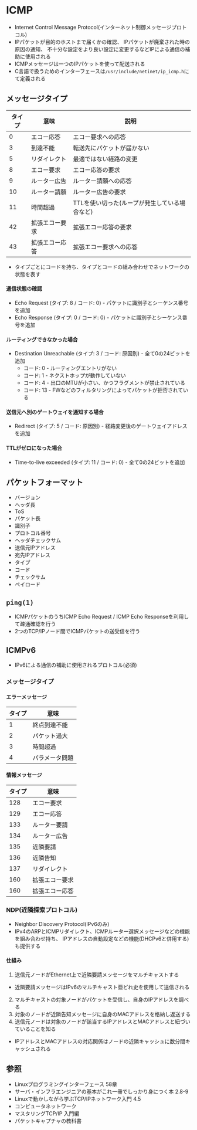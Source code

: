 # ICMP
- Internet Control Message Protocol(インターネット制御メッセージプロトコル)
- IPパケットが目的のホストまで届くかの確認、
  IPパケットが廃棄された時の原因の通知、
  不十分な設定をより良い設定に変更するなどIPによる通信の補助に使用される
- ICMPメッセージは一つのIPパケットを使って配送される
- C言語で扱うためのインターフェースは`/usr/include/netinet/ip_icmp.h`にて定義される

## メッセージタイプ

| タイプ | 意味           | 説明                                          |
| -      | -              | -                                             |
| 0      | エコー応答     | エコー要求への応答                            |
| 3      | 到達不能       | 転送先にパケットが届かない                    |
| 5      | リダイレクト   | 最適ではない経路の変更                        |
| 8      | エコー要求     | エコー応答の要求                              |
| 9      | ルーター広告   | ルーター請願への応答                          |
| 10     | ルーター請願   | ルーター広告の要求                            |
| 11     | 時間超過       | TTLを使い切った(ループが発生している場合など) |
| 42     | 拡張エコー要求 | 拡張エコー応答の要求                          |
| 43     | 拡張エコー応答 | 拡張エコー要求への応答                        |

- タイプごとにコードを持ち、タイプとコードの組み合わせでネットワークの状態を表す

#### 通信状態の確認
- Echo Request (タイプ: 8 / コード: 0) - パケットに識別子とシーケンス番号を追加
- Echo Response (タイプ: 0 / コード: 0) - パケットに識別子とシーケンス番号を追加

#### ルーティングできなかった場合
- Destination Unreachable (タイプ: 3 / コード: 原因別) - 全て0の24ビットを追加
  - コード: 0 - ルーティングエントリがない
  - コード: 1 - ネクストホップが動作していない
  - コード: 4 - 出口のMTUが小さい、かつフラグメントが禁止されている
  - コード: 13 - FWなどのフィルタリングによってパケットが拒否されている

#### 送信元へ別のゲートウェイを通知する場合
- Redirect (タイプ: 5 / コード: 原因別) - 経路変更後のゲートウェイアドレスを追加

#### TTLがゼロになった場合
- Time-to-live exceeded (タイプ: 11 / コード: 0) - 全て0の24ビットを追加

## パケットフォーマット
- バージョン
- ヘッダ長
- ToS
- パケット長
- 識別子
- プロトコル番号
- ヘッダチェックサム
- 送信元IPアドレス
- 宛先IPアドレス
- タイプ
- コード
- チェックサム
- ペイロード

## `ping(1)`
- ICMPパケットのうちICMP Echo Request / ICMP Echo Responseを利用して疎通確認を行う
- 2つのTCP/IPノード間でICMPパケットの送受信を行う

## ICMPv6
- IPv6による通信の補助に使用されるプロトコル(必須)

### メッセージタイプ
#### エラーメッセージ

| タイプ | 意味           |
| -      | -              |
| 1      | 終点到達不能   |
| 2      | パケット過大   |
| 3      | 時間超過       |
| 4      | パラメータ問題 |

#### 情報メッセージ

| タイプ | 意味           |
| -      | -              |
| 128    | エコー要求     |
| 129    | エコー応答     |
| 133    | ルーター要請   |
| 134    | ルーター広告   |
| 135    | 近隣要請       |
| 136    | 近隣告知       |
| 137    | リダイレクト   |
| 160    | 拡張エコー要求 |
| 160    | 拡張エコー応答 |


### NDP(近隣探索プロトコル)
- Neighbor Discovery Protocol(IPv6のみ)
- IPv4のARPとICMPリダイレクト、ICMPルーター選択メッセージなどの機能を組み合わせ持ち、
  IPアドレスの自動設定などの機能(DHCPv6と併用する)も提供する

#### 仕組み
1. 送信元ノードがEthernet上で近隣要請メッセージをマルチキャストする
  - 近隣要請メッセージはIPv6のマルチキャスト亜どれ史を使用して送信される
2. マルチキャストの対象ノードがパケットを受信し、自身のIPアドレスを調べる
3. 対象のノードが近隣告知メッセージに自身のMACアドレスを格納し返送する
4. 送信元ノードは対象のノードが該当するIPアドレスとMACアドレスと紐づいていることを知る
  - IPアドレスとMACアドレスの対応関係はノードの近隣キャッシュに数分間キャッシュされる

## 参照
- Linuxプログラミングインターフェース 58章
- サーバ・インフラエンジニアの基本がこれ一冊でしっかり身につく本 2.8-9
- Linuxで動かしながら学ぶTCP/IPネットワーク入門 4.5
- コンピュータネットワーク
- マスタリングTCP/IP 入門編
- パケットキャプチャの教科書
